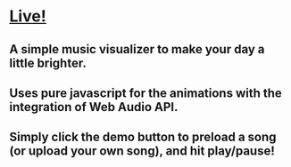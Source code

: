 # [Live!](https://eddierosas.github.io/moosiquevis/)

## A simple music visualizer to make your day a little brighter. 

## Uses pure javascript for the animations with the integration of Web Audio API. 

## Simply click the demo button to preload a song (or upload your own song), and hit play/pause!
